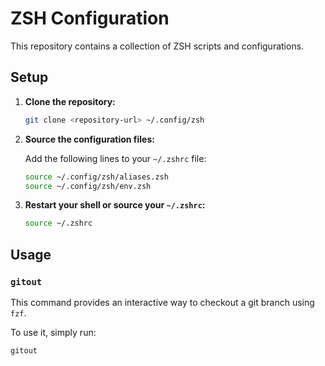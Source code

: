 # ZSH Configuration

This repository contains a collection of ZSH scripts and configurations.

## Setup

1.  **Clone the repository:**

    ```bash
    git clone <repository-url> ~/.config/zsh
    ```

2.  **Source the configuration files:**

    Add the following lines to your `~/.zshrc` file:

    ```bash
    source ~/.config/zsh/aliases.zsh
    source ~/.config/zsh/env.zsh
    ```

3.  **Restart your shell or source your `~/.zshrc`:**

    ```bash
    source ~/.zshrc
    ```

## Usage

### `gitout`

This command provides an interactive way to checkout a git branch using `fzf`.

To use it, simply run:

```bash
gitout
```
